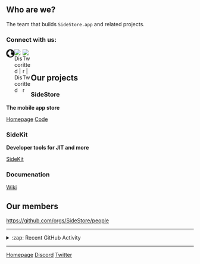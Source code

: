 <!-- 
Docs: How to use GitHub README and actions to auto-generate embedded content.
https://github.com/anuraghazra/github-readme-stats
https://www.youtube.com/watch?v=n6d4KHSKqGk
https://github.com/rahuldkjain/github-profile-readme-generator
 -->

## Who are we?

The team that builds `SideStore.app` and related projects.

### Connect with us:

<!--
[![Website](https://img.shields.io/website?label=sidestore.io&style=for-the-badge&url=https://sidestore.io)](https://sidestore.io)
[![Twitter Follow](https://img.shields.io/twitter/follow/sidestore_io?color=1DA1F2&logo=twitter&style=for-the-badge)](https://twitter.com/intent/follow?original_referer=https%3A%2F%2Fgithub.com%2Fsidestore&screen_name=sidestore)
[![GitHub Followers](https://img.shields.io/github/followers/sidestore?style=for-the-badge)]()
[![GitHub Sponsors](https://img.shields.io/github/sponsors/sidestore?style=for-the-badge
)]() 
-->

[<img align="left" alt="sidestore.io" width="22px" src="https://raw.githubusercontent.com/iconic/open-iconic/master/svg/globe.svg" />][website]
[<img align="left" alt="Discord | Discord" width="22px" src="https://cdn.jsdelivr.net/npm/simple-icons@v3/icons/discord.svg" />][discord]
[<img align="left" alt="Twitter | Twitter" width="22px" src="https://cdn.jsdelivr.net/npm/simple-icons@v3/icons/twitter.svg" />][twitter]

<br />
<br />

## Our projects

### SideStore

__The mobile app store__

[Homepage][website]
[Code][git.sidestore]

### SideKit

__Developer tools for JIT and more__

[SideKit][git.sidekit]

### Documenation

[Wiki][wiki]

## Our members

https://github.com/orgs/SideStore/people

---

<details>
  <summary>:zap: Recent GitHub Activity</summary>

<!--START_SECTION:activity-->
1. 🗣 Commented on [#239](https://github.com/SideStore/SideStore/issues/239) in [SideStore/SideStore](https://github.com/SideStore/SideStore)
2. 🎉 Merged PR [#1](https://github.com/SideStore/.github/pull/1) in [SideStore/.github](https://github.com/SideStore/.github)
3. 🗣 Commented on [#243](https://github.com/SideStore/SideStore/issues/243) in [SideStore/SideStore](https://github.com/SideStore/SideStore)
4. 🗣 Commented on [#221](https://github.com/SideStore/SideStore/issues/221) in [SideStore/SideStore](https://github.com/SideStore/SideStore)
5. ❗️ Closed issue [#244](https://github.com/SideStore/SideStore/issues/244) in [SideStore/SideStore](https://github.com/SideStore/SideStore)
6. 🗣 Commented on [#244](https://github.com/SideStore/SideStore/issues/244) in [SideStore/SideStore](https://github.com/SideStore/SideStore)
7. 🗣 Commented on [#170](https://github.com/SideStore/SideStore/issues/170) in [SideStore/SideStore](https://github.com/SideStore/SideStore)
8. ❗️ Closed issue [#243](https://github.com/SideStore/SideStore/issues/243) in [SideStore/SideStore](https://github.com/SideStore/SideStore)
9. 🗣 Commented on [#243](https://github.com/SideStore/SideStore/issues/243) in [SideStore/SideStore](https://github.com/SideStore/SideStore)
10. 🗣 Commented on [#221](https://github.com/SideStore/SideStore/issues/221) in [SideStore/SideStore](https://github.com/SideStore/SideStore)
11. 🗣 Commented on [#221](https://github.com/SideStore/SideStore/issues/221) in [SideStore/SideStore](https://github.com/SideStore/SideStore)
12. 🗣 Commented on [#245](https://github.com/SideStore/SideStore/issues/245) in [SideStore/SideStore](https://github.com/SideStore/SideStore)
13. ❗️ Opened issue [#246](https://github.com/SideStore/SideStore/issues/246) in [SideStore/SideStore](https://github.com/SideStore/SideStore)
14. 🗣 Commented on [#217](https://github.com/SideStore/SideStore/issues/217) in [SideStore/SideStore](https://github.com/SideStore/SideStore)
15. 💪 Opened PR [#245](https://github.com/SideStore/SideStore/pull/245) in [SideStore/SideStore](https://github.com/SideStore/SideStore)
16. ❗️ Opened issue [#244](https://github.com/SideStore/SideStore/issues/244) in [SideStore/SideStore](https://github.com/SideStore/SideStore)
17. ❗️ Reopened issue [#243](https://github.com/SideStore/SideStore/issues/243) in [SideStore/SideStore](https://github.com/SideStore/SideStore)
18. ❗️ Closed issue [#243](https://github.com/SideStore/SideStore/issues/243) in [SideStore/SideStore](https://github.com/SideStore/SideStore)
19. ❗️ Opened issue [#243](https://github.com/SideStore/SideStore/issues/243) in [SideStore/SideStore](https://github.com/SideStore/SideStore)
20. 💪 Opened PR [#2](https://github.com/SideStore/minimuxer/pull/2) in [SideStore/minimuxer](https://github.com/SideStore/minimuxer)
<!--END_SECTION:activity-->

</details>

---

[Homepage][patreon] [Discord][discord] [Twitter][twitter]

<!--
- [Patreon][patreon]
- [OpenCollective][opencollective]
- [YouTube][youtube]
-->

[website]: https://sidestore.io
[wiki]: https://wiki.sidestore.io
[twitter]: https://twitter.com/sidestore_io
[discord]: https://discord.gg/CacsuuzsBq
[youtube]: https://youtube.com/TODO
[patreon]: https://www.patreon.com/SideStore
[opencollective]: https://opencollective.com/TODO
[git.sidestore]: https://github.com/SideStore/SideStore/
[git.sidekit]: https://github.com/SideStore/SideKit

